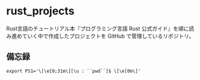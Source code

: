 # rust_projects
Rust言語のチュートリアル本『プログラミング言語 Rust 公式ガイド』を順に読み進めていく中で作成したプロジェクトを GitHub で管理しているリポジトリ。

## 備忘録
`export PS1='\[\e[0;31m\][\u : ``pwd``]$ \[\e[0m\]'`